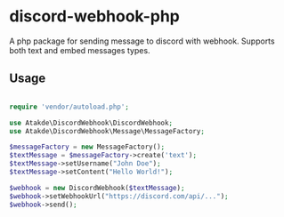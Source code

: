 # discord-webhook-php

A php package for sending message to discord with webhook. Supports both text and embed messages types.

## Usage

```php

require 'vendor/autoload.php';

use Atakde\DiscordWebhook\DiscordWebhook;
use Atakde\DiscordWebhook\Message\MessageFactory;

$messageFactory = new MessageFactory();
$textMessage = $messageFactory->create('text');
$textMessage->setUsername("John Doe");
$textMessage->setContent("Hello World!");

$webhook = new DiscordWebhook($textMessage);
$webhook->setWebhookUrl("https://discord.com/api/...");
$webhook->send();

```
